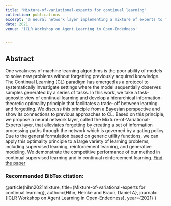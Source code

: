 ```yaml
---
title: "Mixture-of-variational-experts for continual learning"
collection: publications
excerpt: 'a neural network layer implementing a mixture of experts to facilitate continual learning'
date: 2021
venue: 'ICLR Workshop on Agent Learning in Open-Endedness'


---
```

## Abstract
One weakness of machine learning algorithms is the poor ability of models to solve new problems without forgetting previously acquired knowledge. The Continual Learning (CL) paradigm has emerged as a protocol to systematically investigate settings where the model sequentially observes samples generated by a series of tasks. In this work, we take a task-agnostic view of continual learning and develop a hierarchical information-theoretic optimality principle that facilitates a trade-off between learning and forgetting. We discuss this principle from a Bayesian perspective and show its connections to previous approaches to CL. Based on this principle, we propose a neural network layer, called the Mixture-of-Variational-Experts layer, that alleviates forgetting by creating a set of information processing paths through the network which is governed by a gating policy. Due to the general formulation based on generic utility functions, we can apply this optimality principle to a large variety of learning problems, including supervised learning, reinforcement learning, and generative modeling. We demonstrate the competitive performance of our method in continual supervised learning and in continual reinforcement learning.
[Find the paper](https://arxiv.org/pdf/2110.12667)

### Recommended BibTex citation: 
@article{hihn2021mixture,
  title={Mixture-of-variational-experts for continual learning},
  author={Hihn, Heinke and Braun, Daniel A},
  journal={ICLR Workshop on Agent Learning in Open-Endedness},
  year={2021}
}
